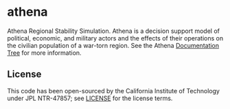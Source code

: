 athena
======

Athena Regional Stability Simulation.  Athena is a decision support model of political, economic, and military actors and the effects of their operations on the civilian population of a war-torn region.  See the Athena [Documentation Tree](http://htmlpreview.github.io/?https://github.com/AthenaModel/athena/blob/master/docs/developer.html) for more information.

## License

This code has been open-sourced by the California Institute of Technology under JPL NTR-47857; see [LICENSE](LICENSE) for the license terms.


